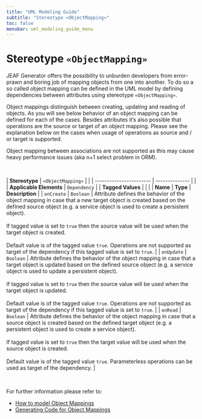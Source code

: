 ```yaml
---
title: "UML Modeling Guide"
subtitle: "Stereotype «ObjectMapping»"
toc: false
menubar: uml_modeling_guide_menu
---
```


# Stereotype `«ObjectMapping»`
JEAF Generator offers the possibility to unburden developers from error-prawn and boring job of mapping objects from one into another. To do so a so called object mapping can be defined in the UML model by defining dependencies between attributes using stereotype `«ObjectMapping»`. 

Object mappings distinguish between creating, updating and reading of objects. As you will see below behavior of an object mapping can be defined for each of the cases. Besides attributes it’s also possible that operations are the source or target of an object mapping. Please see the explanation below on the cases when usage of operations as source and / or target is supported.

Object mapping between associations are not supported as this may cause heavy performance issues (aka n+1 select problem in ORM). 

<br>

| **Stereotype**          | `«ObjectMapping»` | |
| ----------------------- | -------------- | |
| **Applicable Elements** | `Dependency`        |
| **Tagged Values**       |                       |                                                                                                                                                                                                          |
| **Name**                | **Type**              | **Description**                                                                                                                                                                                          |
| `onCreate`   | `Boolean` | Attribute defines the behavior of the object mapping in case that a new target object is created based on the defined source object (e.g. a service object is used to create a persistent object).<br><br>If tagged value is set to `true` then the source value will be used when the target object is created.<br><br>Default value is of the tagged value `true`. Operations are not supported as target of the dependency if this tagged value is set to `true`.  |
| `onUpdate`   | `Boolean` | Attribute defines the behavior of the object mapping in case that a target object is updated based on the defined source object (e.g. a service object is used to update a persistent object).<br><br>If tagged value is set to `true` then the source value will be used when the target object is updated.<br><br>Default value is of the tagged value `true`. Operations are not supported as target of the dependency if this tagged value is set to `true`.  |
| `onRead`   | `Boolean` | Attribute defines the behavior of the object mapping in case that a source object is created based on the defined target object (e.g. a persistent object is used to create a service object).<br><br>If tagged value is set to `true` then the target value will be used when the source object is created.<br><br>Default value is of the tagged value `true`. Parameterless operations can be used as target of the dependency.  |

<br>

For further information please refer to:
- [How to model Object Mappings](/uml-modeling-guide/how-to-model-object-mappings)
- [Generating Code for Object Mappings](/developer-guide/code-for-object-mappings)

    